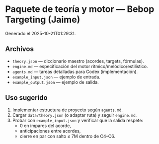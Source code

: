 # Paquete de teoría y motor — Bebop Targeting (Jaime)
Generado el 2025-10-21T01:29:31.

## Archivos
- `theory.json` — diccionario maestro (acordes, targets, fórmulas).
- `engine.md` — especificación del motor rítmico/melódico/estilístico.
- `agents.md` — tareas detalladas para Codex (implementación).
- `example_input.json` — ejemplo de entrada.
- `example_output.json` — ejemplo de salida.

## Uso sugerido
1. Implementar estructura de proyecto según `agents.md`.
2. Cargar `data/theory.json` (o adaptar ruta) y seguir `engine.md`.
3. Probar con `example_input.json` y verificar que la salida respete:
   - 0 en impares del acorde,
   - anticipaciones entre acordes,
   - cierre en par con salto ≤ 7M dentro de C4–C6.
